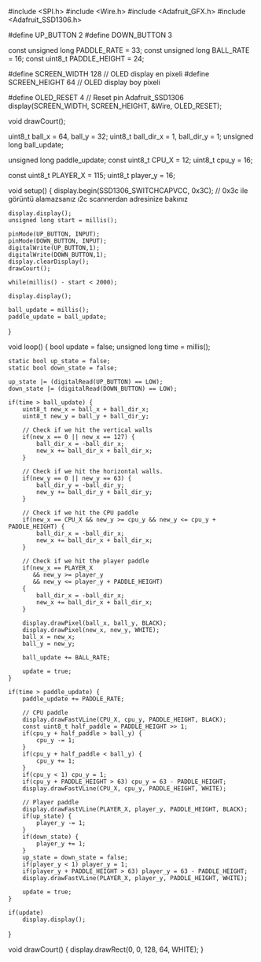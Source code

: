 #include <SPI.h>
#include <Wire.h>
#include <Adafruit_GFX.h>
#include <Adafruit_SSD1306.h>

#define UP_BUTTON 2
#define DOWN_BUTTON 3

const unsigned long PADDLE_RATE = 33;
const unsigned long BALL_RATE = 16;
const uint8_t PADDLE_HEIGHT = 24;

#define SCREEN_WIDTH 128 // OLED display en pixeli
#define SCREEN_HEIGHT 64 // OLED display boy pixeli


#define OLED_RESET     4 // Reset pin
Adafruit_SSD1306 display(SCREEN_WIDTH, SCREEN_HEIGHT, &Wire, OLED_RESET);

void drawCourt();

uint8_t ball_x = 64, ball_y = 32;
uint8_t ball_dir_x = 1, ball_dir_y = 1;
unsigned long ball_update;

unsigned long paddle_update;
const uint8_t CPU_X = 12;
uint8_t cpu_y = 16;

const uint8_t PLAYER_X = 115;
uint8_t player_y = 16;

void setup() {
    display.begin(SSD1306_SWITCHCAPVCC, 0x3C); // 0x3c ile görüntü alamazsanız ı2c scannerdan adresinize bakınız

    
    display.display();
    unsigned long start = millis();

    pinMode(UP_BUTTON, INPUT);
    pinMode(DOWN_BUTTON, INPUT);
    digitalWrite(UP_BUTTON,1);
    digitalWrite(DOWN_BUTTON,1);
    display.clearDisplay();
    drawCourt();

    while(millis() - start < 2000);

    display.display();

    ball_update = millis();
    paddle_update = ball_update;
}

void loop() {
    bool update = false;
    unsigned long time = millis();

    static bool up_state = false;
    static bool down_state = false;
    
    up_state |= (digitalRead(UP_BUTTON) == LOW);
    down_state |= (digitalRead(DOWN_BUTTON) == LOW);

    if(time > ball_update) {
        uint8_t new_x = ball_x + ball_dir_x;
        uint8_t new_y = ball_y + ball_dir_y;

        // Check if we hit the vertical walls
        if(new_x == 0 || new_x == 127) {
            ball_dir_x = -ball_dir_x;
            new_x += ball_dir_x + ball_dir_x;
        }

        // Check if we hit the horizontal walls.
        if(new_y == 0 || new_y == 63) {
            ball_dir_y = -ball_dir_y;
            new_y += ball_dir_y + ball_dir_y;
        }

        // Check if we hit the CPU paddle
        if(new_x == CPU_X && new_y >= cpu_y && new_y <= cpu_y + PADDLE_HEIGHT) {
            ball_dir_x = -ball_dir_x;
            new_x += ball_dir_x + ball_dir_x;
        }

        // Check if we hit the player paddle
        if(new_x == PLAYER_X
           && new_y >= player_y
           && new_y <= player_y + PADDLE_HEIGHT)
        {
            ball_dir_x = -ball_dir_x;
            new_x += ball_dir_x + ball_dir_x;
        }

        display.drawPixel(ball_x, ball_y, BLACK);
        display.drawPixel(new_x, new_y, WHITE);
        ball_x = new_x;
        ball_y = new_y;

        ball_update += BALL_RATE;

        update = true;
    }

    if(time > paddle_update) {
        paddle_update += PADDLE_RATE;

        // CPU paddle
        display.drawFastVLine(CPU_X, cpu_y, PADDLE_HEIGHT, BLACK);
        const uint8_t half_paddle = PADDLE_HEIGHT >> 1;
        if(cpu_y + half_paddle > ball_y) {
            cpu_y -= 1;
        }
        if(cpu_y + half_paddle < ball_y) {
            cpu_y += 1;
        }
        if(cpu_y < 1) cpu_y = 1;
        if(cpu_y + PADDLE_HEIGHT > 63) cpu_y = 63 - PADDLE_HEIGHT;
        display.drawFastVLine(CPU_X, cpu_y, PADDLE_HEIGHT, WHITE);

        // Player paddle
        display.drawFastVLine(PLAYER_X, player_y, PADDLE_HEIGHT, BLACK);
        if(up_state) {
            player_y -= 1;
        }
        if(down_state) {
            player_y += 1;
        }
        up_state = down_state = false;
        if(player_y < 1) player_y = 1;
        if(player_y + PADDLE_HEIGHT > 63) player_y = 63 - PADDLE_HEIGHT;
        display.drawFastVLine(PLAYER_X, player_y, PADDLE_HEIGHT, WHITE);

        update = true;
    }

    if(update)
        display.display();
}


void drawCourt() {
    display.drawRect(0, 0, 128, 64, WHITE);
}
